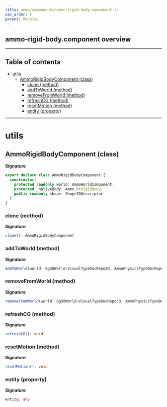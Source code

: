 ```yaml
---
title: ammo/components/ammo-rigid-body.component.ts
nav_order: 7
parent: Modules
---
```


## ammo-rigid-body.component overview

---

<h2 class="text-delta">Table of contents</h2>

- [utils](#utils)
  - [AmmoRigidBodyComponent (class)](#ammorigidbodycomponent-class)
    - [clone (method)](#clone-method)
    - [addToWorld (method)](#addtoworld-method)
    - [removeFromWorld (method)](#removefromworld-method)
    - [refreshCG (method)](#refreshcg-method)
    - [resetMotion (method)](#resetmotion-method)
    - [entity (property)](#entity-property)

---

# utils

## AmmoRigidBodyComponent (class)

**Signature**

```ts
export declare class AmmoRigidBodyComponent {
  constructor(
    protected readonly world: AmmoWorldComponent,
    protected _nativeBody: Ammo.btRigidBody,
    public readonly shape: Shape3DDescriptor
  )
}
```

### clone (method)

**Signature**

```ts
clone(): AmmoRigidBodyComponent
```

### addToWorld (method)

**Signature**

```ts
addToWorld(world: Gg3dWorld<VisualTypeDocRepo3D, AmmoPhysicsTypeDocRepo>): void
```

### removeFromWorld (method)

**Signature**

```ts
removeFromWorld(world: Gg3dWorld<VisualTypeDocRepo3D, AmmoPhysicsTypeDocRepo>): void
```

### refreshCG (method)

**Signature**

```ts
refreshCG(): void
```

### resetMotion (method)

**Signature**

```ts
resetMotion(): void
```

### entity (property)

**Signature**

```ts
entity: any
```
